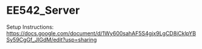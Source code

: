 # EE542_Server
Setup Instructions: https://docs.google.com/document/d/1Wy600sahAF5S4gjx9LgCD8iCklpYBSy59CgGf_JIGdM/edit?usp=sharing


